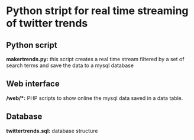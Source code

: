 # Python stript for real time streaming of twitter trends

## Python script

**makertrends.py:** this script creates a real time stream filtered by a set of search terms and save the data to a mysql database

## Web interface

**/web/*:** PHP scripts to show online the mysql data saved in a data table.

## Database

**twittertrends.sql:** database structure
